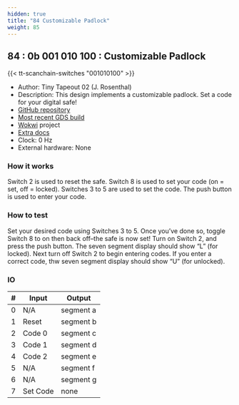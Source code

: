 ```yaml
---
hidden: true
title: "84 Customizable Padlock"
weight: 85
---
```


## 84 : 0b 001 010 100 : Customizable Padlock

{{< tt-scanchain-switches "001010100" >}}

* Author: Tiny Tapeout 02 (J. Rosenthal)
* Description: This design implements a customizable padlock. Set a code for your digital safe!
* [GitHub repository](https://github.com/psychogenic/tt03-padlock)
* [Most recent GDS build](https://github.com/psychogenic/tt03-padlock/actions/runs/4773245432)
* [Wokwi](https://wokwi.com/projects/347417602591556180) project
* [Extra docs](https://wokwi.com/projects/347417602591556180)
* Clock: 0 Hz
* External hardware: None



### How it works

Switch 2 is used to reset the safe. Switch 8 is used to set your code (on = set, off = locked). Switches 3 to 5 are used to set the code. The push button is used to enter your code.

### How to test

Set your desired code using Switches 3 to 5. Once you’ve done so, toggle Switch 8 to on then back off–the safe is now set! Turn on Switch 2, and press the push button. The seven segment display should show “L” (for locked). Next turn off Switch 2 to begin entering codes. If you enter a correct code, thw seven segment display should show “U” (for unlocked).

### IO

| # | Input        | Output       |
|---|--------------|--------------|
| 0 | N/A  | segment a |
| 1 | Reset  | segment b |
| 2 | Code 0  | segment c |
| 3 | Code 1  | segment d |
| 4 | Code 2  | segment e |
| 5 | N/A  | segment f |
| 6 | N/A  | segment g |
| 7 | Set Code  | none |
